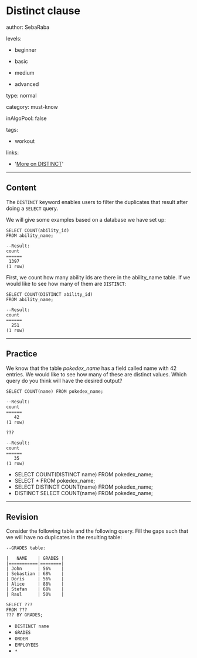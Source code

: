 # Distinct clause
author: SebaRaba

levels:

  - beginner

  - basic

  - medium

  - advanced

type: normal

category: must-know

inAlgoPool: false

tags:
  - workout

links:

  - '[More on DISTINCT](https://www.tutorialspoint.com/sql/sql-distinct-keyword.htm)'

---
## Content

The `DISTINCT` keyword enables users to filter the duplicates that result after doing a `SELECT` query.

We will give some examples based on a database we have set up:
```
SELECT COUNT(ability_id)
FROM ability_name;

--Result:
count
======
 1397
(1 row)
```
First, we count how many ability ids are there in the ability_name table.
If we would like to see how many of them are `DISTINCT`:

```
SELECT COUNT(DISTINCT ability_id)
FROM ability_name;

--Result:
count
======
  251
(1 row)
```

---
## Practice

We know that the table *pokedex_name* has a field called name with 42 entries. We would like to see how many of these are distinct values. Which query do you think will have the desired output?
```
SELECT COUNT(name) FROM pokedex_name;

--Result:
count
======
   42
(1 row)

???

--Result:
count
======
   35
(1 row)
```

* SELECT COUNT(DISTINCT name) FROM pokedex_name;
* SELECT * FROM pokedex_name;
* SELECT DISTINCT COUNT(name) FROM pokedex_name;
* DISTINCT SELECT COUNT(name) FROM pokedex_name;

---
## Revision

Consider the following table and the following query. Fill the gaps such that we will have no duplicates in the resulting table:
```
--GRADES table:

|   NAME    | GRADES |
|===========|========|
| John      | 56%    |
| Sebastian | 68%    |
| Doris     | 56%    |
| Alice     | 88%    |
| Stefan    | 68%    |
| Raul      | 50%    |

SELECT ???
FROM ???
??? BY GRADES;
```

* `DISTINCT name`
* `GRADES`
* `ORDER`
* `EMPLOYEES`
* `*`
